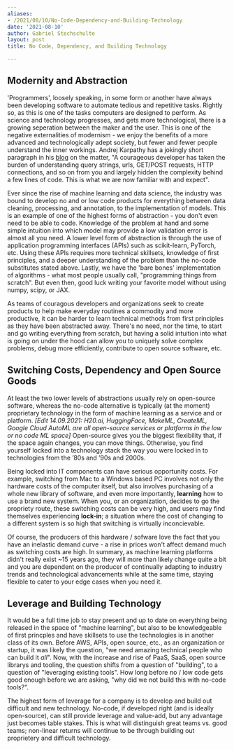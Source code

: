 ```yaml
---
aliases:
- /2021/08/10/No-Code-Dependency-and-Building-Technology
date: '2021-08-10'
author: Gabriel Stechschulte
layout: post
title: No Code, Dependency, and Building Technology

---
```


## Modernity and Abstraction

'Programmers', loosely speaking, in some form or another have always been developing software to automate tedious and repetitive tasks. Rightly so, as this is one of the tasks computers are designed to perform. As science and technology progresses, and gets more technological, there is a growing seperation between the maker and the user. This is one of the negative externalities of modernism - we enjoy the benefits of a more advanced and technologically adept society, but fewer and fewer people understand the inner workings. Andrej Karpathy has a jokingly short paragraph in his [blog](https://karpathy.github.io/2019/04/25/recipe/) on the matter, "A courageous developer has taken the burden of understanding query strings, urls, GET/POST requests, HTTP connections, and so on from you and largely hidden the complexity behind a few lines of code. This is what we are now familiar with and expect". 

Ever since the rise of machine learning and data science, the industry was bound to develop no and or low code products for everything between data cleaning, processing, and annotation, to the implementation of models. This is an example of one of the highest forms of abstraction - you don't even need to be able to code. Knowledge of the problem at hand and some simple intuition into which model may provide a low validation error is almost all you need. A lower level form of abstraction is through the use of application programming interfaces (APIs) such as scikit-learn, PyTorch, etc. Using these APIs requires more technical skillsets, knowledge of first principles, and a deeper understanding of the problem than the no-code substitutes stated above. Lastly, we have the 'bare bones' implementation of algorithms - what most people usually call, "programming things from scratch". But even then, good luck writing your favorite model without using numpy, scipy, or JAX.

As teams of couragous developers and organizations seek to create products to help make everyday routines a commodity and more productive, it can be harder to learn technical methods from first principles as they have been abstracted away. There's no need, nor the time, to start and go writing everything from scratch, but having a solid intuition into what is going on under the hood can allow you to uniquely solve complex problems, debug more efficiently, contribute to open source software, etc.  

## Switching Costs, Dependency and Open Source Goods

At least the two lower levels of abstractions usually rely on open-source software, whereas the no-code alternative is typically (at the moment) proprietary technology in the form of machine learning as a service and or platform. _[Edit 14.09.2021: H20.ai, HuggingFace, MakeML, CreateML, Google Cloud AutoML are all open-source services or platforms in the low or no code ML space]_ Open-source gives you the biggest flexibility that, if the space again changes, you can move things. Otherwise, you find yourself locked into a technology stack the way you were locked in to technologies from the ’80s and ’90s and 2000s. 

Being locked into IT components can have serious opportunity costs. For example, switching from Mac to a Windows based PC involves not only the hardware costs of the computer itself, but also involves purchasing of a whole new library of software, and even more importantly, **learning** how to use a brand new system. When you, or an organization, decides to go the propriety route, these switching costs can be very high, and users may find themselves experiencing **lock-in**; a situation where the cost of changing to a different system is so high that switching is virtually inconcievable. 

Of course, the producers of this hardware / sofware love the fact that you have an inelastic demand curve - a rise in prices won't affect demand much as switching costs are high. In summary, as machine learning platforms didn't really exist ~15 years ago, they will more than likely change quite a bit and you are dependent on the producer of continually adapting to industry trends and technological advancements while at the same time, staying flexible to cater to your edge cases when you need it. 


## Leverage and Building Technology

It would be a full time job to stay present and up to date on everything being released in the space of "machine learning", but also to be knowledgeable of first princples and have skillsets to use the technologies is in another class of its own. Before AWS, APIs, open source, etc., as an organization or startup, it was likely the question, "we need amazing technical people who can build it _all_". Now, with the increase and rise of PaaS, SaaS, open source librarys and tooling, the question shifts from a question of "building", to a question of "leveraging existing tools". How long before no / low code gets good enough before we are asking, "why did we not build this with no-code tools?". 

The highest form of leverage for a company is to develop and build out difficult and new technology. No-code, if developed right (and is ideally open-source), can still provide leverage and value-add, but any advantage just becomes table stakes. This is what will distinguish great teams vs. good teams; non-linear returns will continue to be through building out proprietery and difficult technology. 